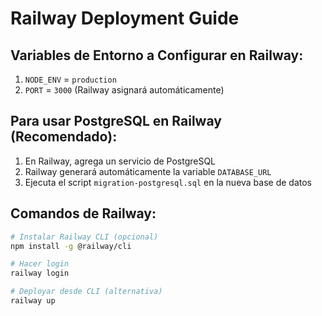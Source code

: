 # Railway Deployment Guide

## Variables de Entorno a Configurar en Railway:

1. `NODE_ENV` = `production`
2. `PORT` = `3000` (Railway asignará automáticamente)

## Para usar PostgreSQL en Railway (Recomendado):

1. En Railway, agrega un servicio de PostgreSQL
2. Railway generará automáticamente la variable `DATABASE_URL`
3. Ejecuta el script `migration-postgresql.sql` en la nueva base de datos

## Comandos de Railway:

```bash
# Instalar Railway CLI (opcional)
npm install -g @railway/cli

# Hacer login
railway login

# Deployar desde CLI (alternativa)
railway up
```

